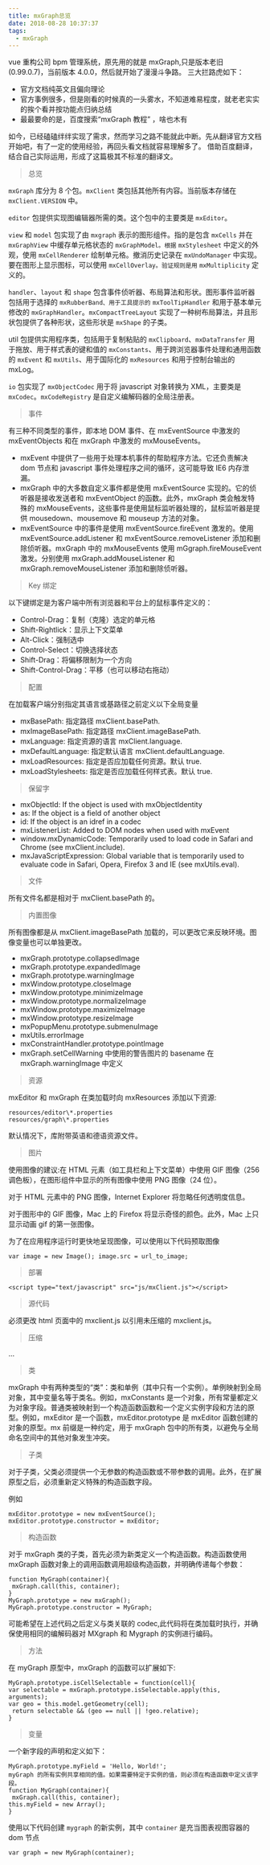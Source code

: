 ```yaml
---
title: mxGraph总览
date: 2018-08-28 10:37:37
tags:
  - mxGraph
---
```


vue 重构公司 bpm 管理系统，原先用的就是 mxGraph,只是版本老旧(0.99.0.7)，当前版本 4.0.0，然后就开始了漫漫斗争路。
三大拦路虎如下：

- 官方文档纯英文且偏向理论
- 官方事例很多，但是刚看的时候真的一头雾水，不知道难易程度，就老老实实的挨个看并按功能点归纳总结
- 最最要命的是，百度搜索“mxGraph 教程” ，啥也木有

<!--more-->

如今，已经磕磕绊绊实现了需求，然而学习之路不能就此中断。先从翻译官方文档开始吧，有了一定的使用经验，再回头看文档就容易理解多了。
借助百度翻译，结合自己实际运用，形成了这篇极其不标准的翻译文。

> 总览

`mxGraph` 库分为 8 个包。`mxClient` 类包括其他所有内容。当前版本存储在 `mxClient.VERSION` 中。

`editor` 包提供实现图编辑器所需的类。这个包中的主要类是 `mxEditor`。

`view` 和 `model` 包实现了由 `mxgraph` 表示的图形组件。指的是包含 `mxCells` 并在 `mxGraphView` 中缓存单元格状态的 `mxGraphModel。根据` `mxStylesheet` 中定义的外观，使用 `mxCellRenderer` 绘制单元格。撤消历史记录在 `mxUndoManager` 中实现。要在图形上显示图标，可以使用 `mxCellOverlay。验证规则是用` `mxMultiplicity` 定义的。

`handler`、`layout` 和 `shape` 包含事件侦听器、布局算法和形状。图形事件监听器包括用于选择的 `mxRubberBand、用于工具提示的` `mxToolTipHandler` 和用于基本单元修改的 `mxGraphHandler`。`mxCompactTreeLayout` 实现了一种树布局算法，并且形状包提供了各种形状，这些形状是 `mxShape` 的子类。

util 包提供实用程序类，包括用于复制粘贴的 `mxClipboard`、`mxDataTransfer` 用于拖放、用于样式表的键和值的 `mxConstants`、用于跨浏览器事件处理和通用函数的 `mxEvent` 和 `mxUtils`、用于国际化的 `mxResources` 和用于控制台输出的 mxLog。

`io` 包实现了 `mxObjectCodec` 用于将 javascript 对象转换为 XML，主要类是 `mxCodec`。`mxCodeRegistry` 是自定义编解码器的全局注册表。

> 事件

有三种不同类型的事件，即本地 DOM 事件、在 mxEventSource 中激发的 mxEventObjects 和在 mxGraph 中激发的 mxMouseEvents。

- mxEvent 中提供了一些用于处理本机事件的帮助程序方法。它还负责解决 dom 节点和 javascript 事件处理程序之间的循环，这可能导致 IE6 内存泄漏。
- mxGraph 中的大多数自定义事件都是使用 mxEventSource 实现的。它的侦听器是接收发送者和 mxEventObject 的函数。此外，mxGraph 类会触发特殊的 mxMouseEvents，这些事件是使用鼠标监听器处理的，鼠标监听器是提供 mousedown、mousemove 和 mouseup 方法的对象。
- mxEventSource 中的事件是使用 mxEventSource.fireEvent 激发的。使用 mxEventSource.addListener 和 mxEventSource.removeListener 添加和删除侦听器。mxGraph 中的 mxMouseEvents 使用 mGgraph.fireMouseEvent 激发。分别使用 mxGraph.addMouseListener 和 mxGraph.removeMouseListener 添加和删除侦听器。

> Key 绑定

以下键绑定是为客户端中所有浏览器和平台上的鼠标事件定义的：

- Control-Drag：复制（克隆）选定的单元格
- Shift-Rightlick：显示上下文菜单
- Alt-Click：强制选中
- Control-Select：切换选择状态
- Shift-Drag：将偏移限制为一个方向
- Shift-Control-Drag：平移（也可以移动右拖动）

> 配置

在加载客户端分别指定其语言或基路径之前定义以下全局变量

- mxBasePath: 指定路径 mxClient.basePath.
- mxImageBasePath: 指定路径 mxClient.imageBasePath.
- mxLanguage: 指定资源的语言 mxClient.language.
- mxDefaultLanguage: 指定默认语言 mxClient.defaultLanguage.
- mxLoadResources: 指定是否应加载任何资源。默认 true.
- mxLoadStylesheets: 指定是否应加载任何样式表。默认 true.

> 保留字

- mxObjectId: If the object is used with mxObjectIdentity
- as: If the object is a field of another object
- id: If the object is an idref in a codec
- mxListenerList: Added to DOM nodes when used with mxEvent
- window.mxDynamicCode: Temporarily used to load code in Safari and Chrome (see mxClient.include).
- mxJavaScriptExpression: Global variable that is temporarily used to evaluate code in Safari, Opera, Firefox 3 and IE (see mxUtils.eval).

> 文件

所有文件名都是相对于 mxClient.basePath 的。

> 内置图像

所有图像都是从 mxClient.imageBasePath 加载的，可以更改它来反映环境。图像变量也可以单独更改。

- mxGraph.prototype.collapsedImage
- mxGraph.prototype.expandedImage
- mxGraph.prototype.warningImage
- mxWindow.prototype.closeImage
- mxWindow.prototype.minimizeImage
- mxWindow.prototype.normalizeImage
- mxWindow.prototype.maximizeImage
- mxWindow.prototype.resizeImage
- mxPopupMenu.prototype.submenuImage
- mxUtils.errorImage
- mxConstraintHandler.prototype.pointImage
- mxGraph.setCellWarning 中使用的警告图片的 basename 在 mxGraph.warningImage 中定义

> 资源

mxEditor 和 mxGraph 在类加载时向 mxResources 添加以下资源:

```
resources/editor\*.properties
resources/graph\*.properties
```

默认情况下，库附带英语和德语资源文件。

> 图片

使用图像的建议:在 HTML 元素（如工具栏和上下文菜单）中使用 GIF 图像（256 调色板），在图形组件中显示的所有图像中使用 PNG 图像（24 位）。

对于 HTML 元素中的 PNG 图像，Internet Explorer 将忽略任何透明度信息。

对于图形中的 GIF 图像，Mac 上的 Firefox 将显示奇怪的颜色。此外，Mac 上只显示动画 gif 的第一张图像。

为了在应用程序运行时更快地呈现图像，可以使用以下代码预取图像

```
var image = new Image(); image.src = url_to_image;
```

> 部署

```
<script type="text/javascript" src="js/mxClient.js"></script>
```

> 源代码

必须更改 html 页面中的 mxclient.js 以引用未压缩的 mxclient.js。

> 压缩

...

> 类

mxGraph 中有两种类型的“类”：类和单例（其中只有一个实例）。单例映射到全局对象，其中变量名等于类名。例如，mxConstants 是一个对象，所有常量都定义为对象字段。普通类被映射到一个构造函数函数和一个定义实例字段和方法的原型。例如，mxEditor 是一个函数，mxEditor.prototype 是 mxEditor 函数创建的对象的原型。mx 前缀是一种约定，用于 mxGraph 包中的所有类，以避免与全局命名空间中的其他对象发生冲突。

> 子类

对于子类，父类必须提供一个无参数的构造函数或不带参数的调用。此外，在扩展原型之后，必须重新定义特殊的构造函数字段。

例如

```
mxEditor.prototype = new mxEventSource();
mxEditor.prototype.constructor = mxEditor;
```

> 构造函数

对于 mxGraph 类的子类，首先必须为新类定义一个构造函数。构造函数使用 mxGraph 函数对象上的调用函数调用超级构造函数，并明确传递每个参数：

```
function MyGraph(container){
 mxGraph.call(this, container);
}
MyGraph.prototype = new mxGraph();
MyGraph.prototype.constructor = MyGraph;
```

可能希望在上述代码之后定义与类关联的 codec,此代码将在类加载时执行，并确保使用相同的编解码器对 MXgraph 和 Mygraph 的实例进行编码。

> 方法

在 myGraph 原型中，mxGraph 的函数可以扩展如下:

```
MyGraph.prototype.isCellSelectable = function(cell){
var selectable = mxGraph.prototype.isSelectable.apply(this, arguments);
var geo = this.model.getGeometry(cell);
 return selectable && (geo == null || !geo.relative);
}
```

> 变量

一个新字段的声明和定义如下：

```
MyGraph.prototype.myField = 'Hello, World!';
myGraph 的所有实例共享相同的值。如果需要特定于实例的值，则必须在构造函数中定义该字段。
function MyGraph(container){
 mxGraph.call(this, container);
this.myField = new Array();
}
```

使用以下代码创建 `mygraph` 的新实例，其中 `container` 是充当图表视图容器的 dom 节点

```
var graph = new MyGraph(container);
```
